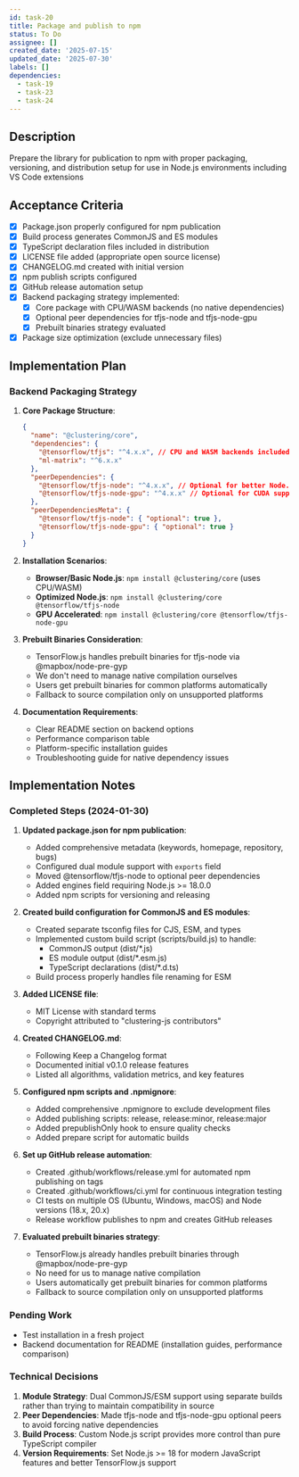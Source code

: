 ```yaml
---
id: task-20
title: Package and publish to npm
status: To Do
assignee: []
created_date: '2025-07-15'
updated_date: '2025-07-30'
labels: []
dependencies:
  - task-19
  - task-23
  - task-24
---
```


## Description

Prepare the library for publication to npm with proper packaging, versioning, and distribution setup for use in Node.js environments including VS Code extensions

## Acceptance Criteria

- [x] Package.json properly configured for npm publication
- [x] Build process generates CommonJS and ES modules
- [x] TypeScript declaration files included in distribution
- [x] LICENSE file added (appropriate open source license)
- [x] CHANGELOG.md created with initial version
- [x] npm publish scripts configured
- [x] GitHub release automation setup
- [x] Backend packaging strategy implemented:
  - [x] Core package with CPU/WASM backends (no native dependencies)
  - [x] Optional peer dependencies for tfjs-node and tfjs-node-gpu
  - [x] Prebuilt binaries strategy evaluated
- [x] Package size optimization (exclude unnecessary files)

## Implementation Plan

### Backend Packaging Strategy

1. **Core Package Structure**:

   ```json
   {
     "name": "@clustering/core",
     "dependencies": {
       "@tensorflow/tfjs": "^4.x.x", // CPU and WASM backends included
       "ml-matrix": "^6.x.x"
     },
     "peerDependencies": {
       "@tensorflow/tfjs-node": "^4.x.x", // Optional for better Node.js performance
       "@tensorflow/tfjs-node-gpu": "^4.x.x" // Optional for CUDA support
     },
     "peerDependenciesMeta": {
       "@tensorflow/tfjs-node": { "optional": true },
       "@tensorflow/tfjs-node-gpu": { "optional": true }
     }
   }
   ```

2. **Installation Scenarios**:
   - **Browser/Basic Node.js**: `npm install @clustering/core` (uses CPU/WASM)
   - **Optimized Node.js**: `npm install @clustering/core @tensorflow/tfjs-node`
   - **GPU Accelerated**: `npm install @clustering/core @tensorflow/tfjs-node-gpu`

3. **Prebuilt Binaries Consideration**:
   - TensorFlow.js handles prebuilt binaries for tfjs-node via @mapbox/node-pre-gyp
   - We don't need to manage native compilation ourselves
   - Users get prebuilt binaries for common platforms automatically
   - Fallback to source compilation only on unsupported platforms

4. **Documentation Requirements**:
   - Clear README section on backend options
   - Performance comparison table
   - Platform-specific installation guides
   - Troubleshooting guide for native dependency issues

## Implementation Notes

### Completed Steps (2024-01-30)

1. **Updated package.json for npm publication**:
   - Added comprehensive metadata (keywords, homepage, repository, bugs)
   - Configured dual module support with `exports` field
   - Moved @tensorflow/tfjs-node to optional peer dependencies
   - Added engines field requiring Node.js >= 18.0.0
   - Added npm scripts for versioning and releasing

2. **Created build configuration for CommonJS and ES modules**:
   - Created separate tsconfig files for CJS, ESM, and types
   - Implemented custom build script (scripts/build.js) to handle:
     - CommonJS output (dist/*.js)
     - ES module output (dist/*.esm.js)
     - TypeScript declarations (dist/*.d.ts)
   - Build process properly handles file renaming for ESM

3. **Added LICENSE file**:
   - MIT License with standard terms
   - Copyright attributed to "clustering-js contributors"

4. **Created CHANGELOG.md**:
   - Following Keep a Changelog format
   - Documented initial v0.1.0 release features
   - Listed all algorithms, validation metrics, and key features

5. **Configured npm scripts and .npmignore**:
   - Added comprehensive .npmignore to exclude development files
   - Added publishing scripts: release, release:minor, release:major
   - Added prepublishOnly hook to ensure quality checks
   - Added prepare script for automatic builds

6. **Set up GitHub release automation**:
   - Created .github/workflows/release.yml for automated npm publishing on tags
   - Created .github/workflows/ci.yml for continuous integration testing
   - CI tests on multiple OS (Ubuntu, Windows, macOS) and Node versions (18.x, 20.x)
   - Release workflow publishes to npm and creates GitHub releases

7. **Evaluated prebuilt binaries strategy**:
   - TensorFlow.js already handles prebuilt binaries through @mapbox/node-pre-gyp
   - No need for us to manage native compilation
   - Users automatically get prebuilt binaries for common platforms
   - Fallback to source compilation only on unsupported platforms

### Pending Work

- Test installation in a fresh project
- Backend documentation for README (installation guides, performance comparison)

### Technical Decisions

1. **Module Strategy**: Dual CommonJS/ESM support using separate builds rather than trying to maintain compatibility in source
2. **Peer Dependencies**: Made tfjs-node and tfjs-node-gpu optional peers to avoid forcing native dependencies
3. **Build Process**: Custom Node.js script provides more control than pure TypeScript compiler
4. **Version Requirements**: Set Node.js >= 18 for modern JavaScript features and better TensorFlow.js support
